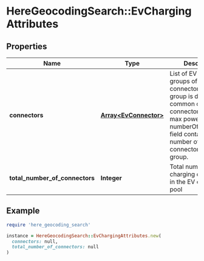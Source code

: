 # HereGeocodingSearch::EvChargingAttributes

## Properties

| Name | Type | Description | Notes |
| ---- | ---- | ----------- | ----- |
| **connectors** | [**Array&lt;EvConnector&gt;**](EvConnector.md) | List of EV pool groups of connectors. Each group is defined by a common charging connector type and max power level. The numberOfConnectors field contains the number of connectors in the group. | [optional] |
| **total_number_of_connectors** | **Integer** | Total number of charging connectors in the EV charging pool | [optional] |

## Example

```ruby
require 'here_geocoding_search'

instance = HereGeocodingSearch::EvChargingAttributes.new(
  connectors: null,
  total_number_of_connectors: null
)
```

